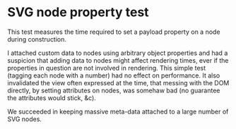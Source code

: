 # SVG node property test

This test measures the time required to set a payload property on a node during construction.

I attached custom data to nodes using arbitrary object properties and had a suspicion that adding data to nodes might affect rendering times, ever if the properties in question are not involved in rendering. This simple test (tagging each node with a number) had no effect on performance. It also invalidated the view often expressed at the time, that messing with the DOM directly, by setting attributes on nodes, was somehaw bad (no guarantee the attributes would stick, &c).

We succeeded in keeping massive meta-data attached to a large number of SVG nodes.
